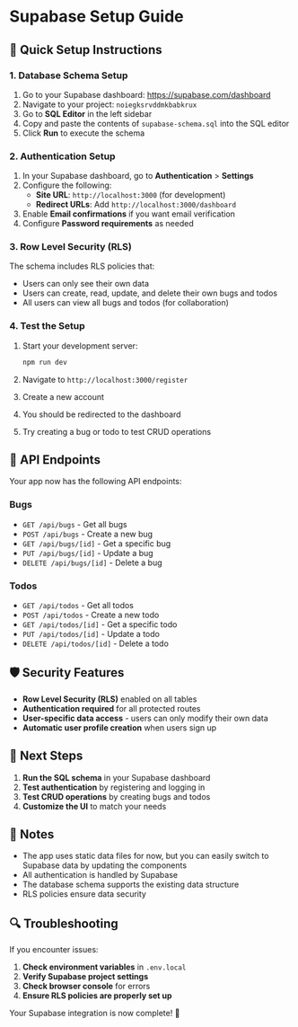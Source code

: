 # Supabase Setup Guide

## 🚀 Quick Setup Instructions

### 1. Database Schema Setup

1. Go to your Supabase dashboard: https://supabase.com/dashboard
2. Navigate to your project: `noiegksrvddmkbabkrux`
3. Go to **SQL Editor** in the left sidebar
4. Copy and paste the contents of `supabase-schema.sql` into the SQL editor
5. Click **Run** to execute the schema

### 2. Authentication Setup

1. In your Supabase dashboard, go to **Authentication** > **Settings**
2. Configure the following:
   - **Site URL**: `http://localhost:3000` (for development)
   - **Redirect URLs**: Add `http://localhost:3000/dashboard`
3. Enable **Email confirmations** if you want email verification
4. Configure **Password requirements** as needed

### 3. Row Level Security (RLS)

The schema includes RLS policies that:
- Users can only see their own data
- Users can create, read, update, and delete their own bugs and todos
- All users can view all bugs and todos (for collaboration)

### 4. Test the Setup

1. Start your development server:
   ```bash
   npm run dev
   ```

2. Navigate to `http://localhost:3000/register`
3. Create a new account
4. You should be redirected to the dashboard
5. Try creating a bug or todo to test CRUD operations

## 🔧 API Endpoints

Your app now has the following API endpoints:

### Bugs
- `GET /api/bugs` - Get all bugs
- `POST /api/bugs` - Create a new bug
- `GET /api/bugs/[id]` - Get a specific bug
- `PUT /api/bugs/[id]` - Update a bug
- `DELETE /api/bugs/[id]` - Delete a bug

### Todos
- `GET /api/todos` - Get all todos
- `POST /api/todos` - Create a new todo
- `GET /api/todos/[id]` - Get a specific todo
- `PUT /api/todos/[id]` - Update a todo
- `DELETE /api/todos/[id]` - Delete a todo

## 🛡️ Security Features

- **Row Level Security (RLS)** enabled on all tables
- **Authentication required** for all protected routes
- **User-specific data access** - users can only modify their own data
- **Automatic user profile creation** when users sign up

## 🚀 Next Steps

1. **Run the SQL schema** in your Supabase dashboard
2. **Test authentication** by registering and logging in
3. **Test CRUD operations** by creating bugs and todos
4. **Customize the UI** to match your needs

## 📝 Notes

- The app uses static data files for now, but you can easily switch to Supabase data by updating the components
- All authentication is handled by Supabase
- The database schema supports the existing data structure
- RLS policies ensure data security

## 🔍 Troubleshooting

If you encounter issues:

1. **Check environment variables** in `.env.local`
2. **Verify Supabase project settings**
3. **Check browser console** for errors
4. **Ensure RLS policies are properly set up**

Your Supabase integration is now complete! 🎉
